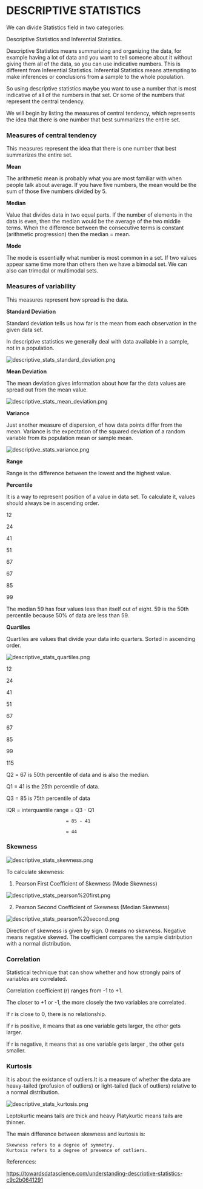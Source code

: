 
# DESCRIPTIVE STATISTICS

We can divide Statistics field in two categories:
    
Descriptive Statistics and Inferential Statistics.

Descriptive Statistics means summarizing and organizing the data, for example having a lot of data and you want to tell someone about it without giving them all of the data, so you can use indicative numbers.
This is different from Inferential Statistics.
Inferential Statistics means attempting to make inferences  or conclusions from a sample to the whole population.

So using descriptive statistics maybe you want to use a number that is most indicative of all of the numbers in that set. Or some of the numbers that represent the central tendency.

We will begin by listing the measures of central tendency, which represents the idea that there is one number that best summarizes the entire set.

### Measures of central tendency

This measures represent the idea that there is one number that best summarizes the entire set.

**Mean**

The arithmetic mean is probably what you are most familiar with when people talk about average.
If you have five numbers, the mean would be the sum of those five numbers divided by 5.

**Median**

Value that divides data in two equal parts. If the number of elements in the data is even, then the median would be the average of the two middle terms.
When the difference between the consecutive terms is constant (arithmetic progression) then the median = mean.

**Mode**

The mode is essentially what number is most common in a set. If two values appear same time more than others then we have a bimodal set. We can also can trimodal or multimodal sets.

### Measures of variability

This measures represent how spread is the data.

**Standard Deviation**

Standard deviation tells us how far is the mean from each observation in the given data set.

In descriptive statistics we generally deal with data available in a sample, not in a population.

![descriptive_stats_standard_deviation.png](attachment:descriptive_stats_standard_deviation.png)

**Mean Deviation**

The mean deviation gives information about how far the data values are spread out from the mean value.

![descriptive_stats_mean_deviation.png](attachment:descriptive_stats_mean_deviation.png)

**Variance**

Just another measure of dispersion, of how data points differ from the mean. Variance is the expectation of the squared deviation of a random variable from its population mean or sample mean. 

![descriptive_stats_variance.png](attachment:descriptive_stats_variance.png)

**Range**

Range is the difference between the lowest and the highest value.

**Percentile**

It is a way to represent position of a value in data set. To calculate it,  values should always be in ascending order.

12  

24

41   

51  

67  

67   

85   

99

The median 59 has four values less than itself out of eight. 59 is the 50th percentile because 50% of data are less than 59.

**Quartiles**

Quartiles are values that divide your data into quarters. Sorted in ascending order.

![descriptive_stats_quartiles.png](attachment:descriptive_stats_quartiles.png)

12

24

41

51

67

67

85

99

115

Q2 = 67 is 50th percentile of data and is also the median.

Q1 = 41 is the 25th percentile of data.

Q3 = 85 is 75th percentile of data

IQR = interquantile range = Q3 - Q1 

                          = 85 - 41 
                          
                          = 44

### Skewness

![descriptive_stats_skewness.png](attachment:descriptive_stats_skewness.png)

To calculate skewness:

1. Pearson First Coefficient of Skewness (Mode Skewness) 

![descriptive_stats_pearson%20first.png](attachment:descriptive_stats_pearson%20first.png)

2. Pearson Second Coefficient of Skewness (Median Skewness)

![descriptive_stats_pearson%20second.png](attachment:descriptive_stats_pearson%20second.png)

Direction of skewness is given by sign. 0 means no skewness. Negative means negative skewed.
The coefficient compares the sample distribution with a normal distribution.

### Correlation

Statistical technique that can show whether and how strongly pairs of variables are correlated.

Correlation coefficient (r) ranges from -1 to +1.

The closer to +1 or -1, the more closely the two variables are correlated.

If r is close to 0, there is no relationship.

If r is positive, it means that as one variable gets larger, the other gets larger.

If r is negative, it means that as one variable gets larger , the other gets smaller.

### Kurtosis

It is about the existance of outliers.It is a measure of whether the data are heavy-tailed (profusion of outliers) or light-tailed (lack of outliers) relative to a normal distribution.

![descriptive_stats_kurtosis.png](attachment:descriptive_stats_kurtosis.png)

Leptokurtic means tails are thick and heavy
Platykurtic means tails are thinner.

The main difference between skewness and kurtosis is:
    
    Skewness refers to a degree of symmetry.
    Kurtosis refers to a degree of presence of outliers.

References:

https://towardsdatascience.com/understanding-descriptive-statistics-c9c2b0641291

